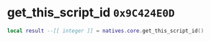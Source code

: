 # get_this_script_id `0x9C424E0D`

```lua
local result --[[ integer ]] = natives.core.get_this_script_id()
```